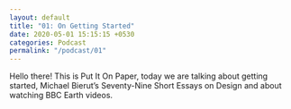 ```yaml
---
layout: default
title: "01: On Getting Started"
date: 2020-05-01 15:15:15 +0530
categories: Podcast
permalink: "/podcast/01"
---
```

Hello there! This is Put It On Paper, today we are talking about getting started, Michael Bierut’s Seventy-Nine Short Essays on Design and about watching BBC Earth videos.